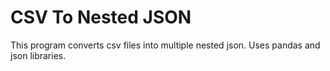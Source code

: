 # CSV To Nested JSON
This program converts csv files into multiple nested json. Uses pandas and json libraries.
